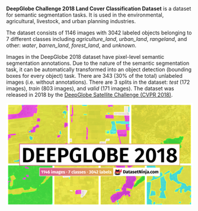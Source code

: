 **DeepGlobe Challenge 2018 Land Cover Classification Dataset** is a dataset for semantic segmentation tasks. It is used in the environmental, agricultural, livestock, and urban planning industries. 

The dataset consists of 1146 images with 3042 labeled objects belonging to 7 different classes including *agriculture_land*, *urban_land*, *rangeland*, and other: *water*, *barren_land*, *forest_land*, and *unknown*.

Images in the DeepGlobe 2018 dataset have pixel-level semantic segmentation annotations. Due to the nature of the semantic segmentation task, it can be automatically transformed into an object detection (bounding boxes for every object) task. There are 343 (30% of the total) unlabeled images (i.e. without annotations). There are 3 splits in the dataset: *test* (172 images), *train* (803 images), and *valid* (171 images). The dataset was released in 2018 by the [DeepGlobe Satellite Challenge (CVPR 2018)](http://deepglobe.org/).

<img src="https://github.com/dataset-ninja/DeepGlobe/raw/main/visualizations/poster.png">
